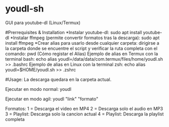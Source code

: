 # youdl-sh
GUI para youtube-dl (Linux/Termux)

#Prerrequisites & Installation
*Instalar youtube-dl:
sudo apt install youtube-dl
*Instalar ffmpeg (permite convertir formatos tras la descarga):
sudo apt install ffmpeg
*Crear alias para usarlo desde cualquier carpeta:
	dirigirse a la carpeta donde se encuentre el script y verificar la ruta completa con el comando:
	pwd
	(Cómo registar el Alias)
	Ejemplo de alias en Termux con la terminal bash:
	echo alias youdl=/data/data/com.termux/files/home/youdl.sh >> .bashrc
	Ejemplo de alias en Linux con la terminal zsh:
	echo alias youdl=$HOME/youdl.sh >> .zshrc

#Usage:
La descarga quedara en la carpeta actual.

Ejecutar en modo normal:
youdl

Ejecutar en modo agil:
youdl "link" "formato"

Formatos:
1 = Descarga el video en MP4
2 = Descarga solo el audio en MP3
3 = Playlist: Descarga solo la cancion actual
4 = Playlist: Descarga la playlist completa
